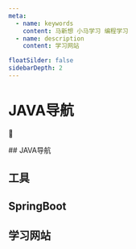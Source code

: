```yaml
---
meta:
  - name: keywords
    content: 马新想 小马学习 编程学习
  - name: description
    content: 学习网站

floatSilder: false
sidebarDepth: 2
---
```



# JAVA导航

:horse: 

<div>
## JAVA导航

<NavItem>
  <NavCard title="Oracle" jumpUrl="https://www.oracle.com/cn/java/technologies/javase-downloads.html" logo="https://www.oracle.com/asset/web/favicons/favicon-128.png" des="甲骨文公司,是全球最大的企业级软件公司，该网站可以下载java系列软件" />
  <NavCard title="Maven仓库" jumpUrl="https://search.maven.org/" logo="https://search.maven.org/favicon.ico?v=3" des="Maven中央仓库" />
</NavItem>


## 工具

<NavItem>
  <NavCard title="在线工具" jumpUrl="https://www.runoob.com/try/runcode.php?filename=HelloWorld&type=java" logo="https://static.runoob.com/images/favicon.ico" des="甲骨文公司,是全球最大的企业级软件公司，该网站可以下载java系列软件" />
  <NavCard title="Tomcat教程" jumpUrl="https://www.w3cschool.cn/tomcat/" logo="https://7n.w3cschool.cn/statics/images/favicon.ico" des="W3CSchool 下的Tomcat系列教程网站" />
</NavItem>

## SpringBoot

<NavItem>
  <NavCard title="SpringBoot" jumpUrl="http://c.biancheng.net/view/4615.html" logo="http://c.biancheng.net/favicon.ico?v=1.6.59" des="一个SpringBoot基础教程" />
</NavItem>

## 学习网站

<NavItem>
  <NavCard title="Java 教程" jumpUrl="https://www.runoob.com/java/java-tutorial.html" logo="https://static.runoob.com/images/favicon.ico" des="菜鸟教程(www.runoob.com)提供了编程的基础技术教程, 介绍了HTML、CSS、Javascript、Python，Java，Ruby，C，PHP , MySQL等各种编程语言的基础知识。" />
  <NavCard title="How2j" jumpUrl="https://how2j.cn/" logo="https://how2j.cn/img/site/favicon.ico" des="How2J是Java教程, 内容涵盖J2SE、WEB前端、J2EE、框架技术等全面的Java内容。 基于实例代码和视频讲解的学习方式为Java职业生涯打下坚实的基础" />
  <NavCard title="Java博客" jumpUrl="https://pdai.tech" logo="https://pdai.tech/favicon.ico" des="Java 全栈知识体系" />
  <NavCard title="廖雪峰Java教程" jumpUrl="https://www.liaoxuefeng.com/wiki/1252599548343744" des="一个Java教程" />
  <NavCard title="动力节点" jumpUrl="http://www.bjpowernode.com/tutorial/" des="一个培训Java网站，含有java相关教程" />
</NavItem>

</div>